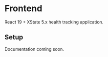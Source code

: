 # Frontend

React 19 + XState 5.x health tracking application.

## Setup

Documentation coming soon.
